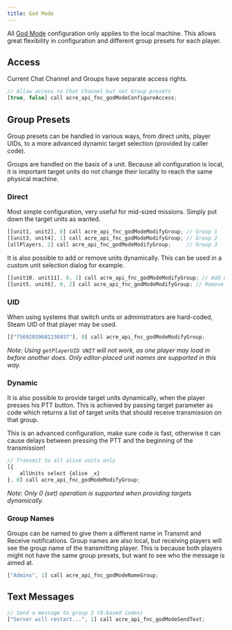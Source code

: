 ```yaml
---
title: God Mode
---
```


All [God Mode](/wiki/user/god-mode) configuration only applies to the local machine. This allows great flexibility in configuration and different group presets for each player.

## Access

Current Chat Channel and Groups have separate access rights.

```js
// Allow access to Chat Channel but not Group presets
[true, false] call acre_api_fnc_godModeConfigureAccess;
```


## Group Presets

Group presets can be handled in various ways, from direct units, player UIDs, to a more advanced dynamic target selection (provided by caller code).

Groups are handled on the basis of a unit. Because all configuration is local, it is important target units do not change their locality to reach the same physical machine.

### Direct

Most simple configuration, very useful for mid-sized missions. Simply put down the target units as wanted.

```js
[[unit1, unit2], 0] call acre_api_fnc_godModeModifyGroup; // Group 1
[[unit3, unit4], 1] call acre_api_fnc_godModeModifyGroup; // Group 2
[allPlayers, 2] call acre_api_fnc_godModeModifyGroup;     // Group 3
```

It is also possible to add or remove units dynamically. This can be used in a custom unit selection dialog for example.

```js
[[unit10, unit11], 0, 1] call acre_api_fnc_godModeModifyGroup; // Add units to Group 1
[[unit5, unit6], 0, 2] call acre_api_fnc_godModeModifyGroup; // Remove units from Group 1
```

### UID

When using systems that switch units or administrators are hard-coded, Steam UID of that player may be used.

```js
[["75692039601236937"], 0] call acre_api_fnc_godModeModifyGroup;
```

_Note: Using `getPlayerUID UNIT` will not work, as one player may load in before another does. Only editor-placed unit names are supported in this way._

### Dynamic

It is also possible to provide target units dynamically, when the player presses his PTT button. This is achieved by passing target parameter as code which returns a list of target units that should receive transmission on that group.

This is an advanced configuration, make sure code is fast, otherwise it can cause delays between pressing the PTT and the beginning of the transmission!

```js
// Transmit to all alive units only
[{
    allUnits select {alive _x}
}, 0] call acre_api_fnc_godModeModifyGroup;
```

_Note: Only 0 (set) operation is supported when providing targets dynamically._


### Group Names

Groups can be named to give them a different name in Transmit and Receive notifications. Group names are also local, but receiving players will see the group name of the transmitting player. This is because both players might not have the same group presets, but want to see who the message is aimed at.

```js
["Admins", 1] call acre_api_fnc_godModeNameGroup;
```


## Text Messages

```js
// Send a message to group 2 (0-based index)
["Server will restart...", 1] call acre_api_fnc_godModeSendText;
```
